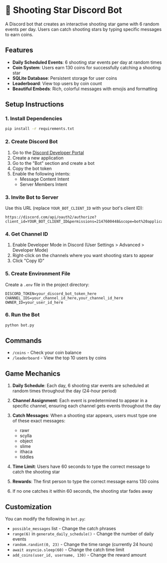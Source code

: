 # 🌠 Shooting Star Discord Bot

A Discord bot that creates an interactive shooting star game with 6 random events per day. Users can catch shooting stars by typing specific messages to earn coins.

## Features

- **Daily Scheduled Events**: 6 shooting star events per day at random times
- **Coin System**: Users earn 130 coins for successfully catching a shooting star
- **SQLite Database**: Persistent storage for user coins
- **Leaderboard**: View top users by coin count
- **Beautiful Embeds**: Rich, colorful messages with emojis and formatting

## Setup Instructions

### 1. Install Dependencies

```bash
pip install -r requirements.txt
```

### 2. Create Discord Bot

1. Go to the [Discord Developer Portal](https://discord.com/developers/applications)
2. Create a new application
3. Go to the "Bot" section and create a bot
4. Copy the bot token
5. Enable the following intents:
   - Message Content Intent
   - Server Members Intent

### 3. Invite Bot to Server

Use this URL (replace `YOUR_BOT_CLIENT_ID` with your bot's client ID):
```
https://discord.com/api/oauth2/authorize?client_id=YOUR_BOT_CLIENT_ID&permissions=2147600448&scope=bot%20applications.commands
```

### 4. Get Channel ID

1. Enable Developer Mode in Discord (User Settings > Advanced > Developer Mode)
2. Right-click on the channels where you want shooting stars to appear
3. Click "Copy ID"

### 5. Create Environment File

Create a `.env` file in the project directory:

```env
DISCORD_TOKEN=your_discord_bot_token_here
CHANNEL_IDS=your_channel_id_here,your_channel_id_here
OWNER_ID=your_user_id_here
```

### 6. Run the Bot

```bash
python bot.py
```

## Commands

- `/coins` - Check your coin balance
- `/leaderboard` - View the top 10 users by coins

## Game Mechanics

1. **Daily Schedule**: Each day, 6 shooting star events are scheduled at random times throughout the day (24-hour period)

2. **Channel Assignment**: Each event is predetermined to appear in a specific channel, ensuring each channel gets events throughout the day

3. **Catch Messages**: When a shooting star appears, users must type one of these exact messages:
   - rawr
   - scylla
   - object
   - slime
   - ithaca
   - tiddles

4. **Time Limit**: Users have 60 seconds to type the correct message to catch the shooting star

5. **Rewards**: The first person to type the correct message earns 130 coins

6. If no one catches it within 60 seconds, the shooting star fades away

## Customization

You can modify the following in `bot.py`:
- `possible_messages` list - Change the catch phrases
- `range(6)` in `generate_daily_schedule()` - Change the number of daily events
- `random.randint(0, 23)` - Change the time range (currently 24 hours)
- `await asyncio.sleep(60)` - Change the catch time limit
- `add_coins(user_id, username, 130)` - Change the reward amount